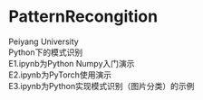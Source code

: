 # PatternRecongition
Peiyang University<br/>
Python下的模式识别<br/>
E1.ipynb为Python Numpy入门演示<br/>
E2.ipynb为PyTorch使用演示<br/>
E3.ipynb为Python实现模式识别（图片分类）的示例<br/>
